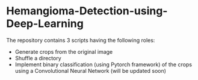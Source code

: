 # Hemangioma-Detection-using-Deep-Learning
The repository contains 3 scripts having the following roles:
- Generate crops from the original image
- Shuffle a directory
- Implement binary classification (using Pytorch framework) of the crops using a Convolutional Neural Network (will be updated soon)
